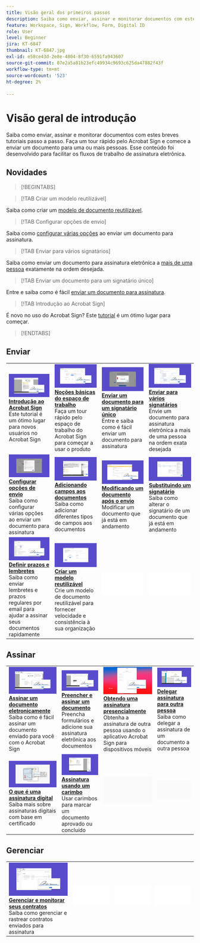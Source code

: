 ```yaml
---
title: Visão geral dos primeiros passos
description: Saiba como enviar, assinar e monitorar documentos com estes breves tutoriais passo a passo
feature: Workspace, Sign, Workflow, Form, Digital ID
role: User
level: Beginner
jira: KT-6847
thumbnail: KT-6847.jpg
exl-id: e58ce43d-2e8e-4804-8f30-6591fa943607
source-git-commit: 07e2a5a81b23efc49934c9693c625da47882f43f
workflow-type: tm+mt
source-wordcount: '523'
ht-degree: 2%

---
```


# Visão geral de introdução

Saiba como enviar, assinar e monitorar documentos com estes breves tutoriais passo a passo. Faça um tour rápido pelo Acrobat Sign e comece a enviar um documento para uma ou mais pessoas. Esse conteúdo foi desenvolvido para facilitar os fluxos de trabalho de assinatura eletrônica.

## Novidades

>[!BEGINTABS]

>[!TAB Criar um modelo reutilizável]

Saiba como criar um [modelo de documento reutilizável](../sign-advanced-users/create-a-template.md).

>[!TAB Configurar opções de envio]

Saiba como [configurar várias opções](sending-options.md) ao enviar um documento para assinatura.

>[!TAB Enviar para vários signatários]

Saiba como enviar um documento para assinatura eletrônica a [mais de uma pessoa](send-to-multiple-recipients.md) exatamente na ordem desejada.

>[!TAB Enviar um documento para um signatário único]

Entre e saiba como é fácil [enviar um documento para assinatura](send-to-single-recipient.md).

>[!TAB Introdução ao Acrobat Sign]

É novo no uso do Acrobat Sign? Este [tutorial](new-sender.md) é um ótimo lugar para começar.

>[!ENDTABS]

## Enviar

<table style="table-layout:fixed">
<tr>
  <td>
    <a href="new-sender.md">
      <img alt="Introdução ao Acrobat Sign" src="../assets/gettingstartednew.png" />
    </a>
    <div>
    <a href="new-sender.md"><strong>Introdução ao Acrobat Sign</strong></a>
    </div>
    Este tutorial é um ótimo lugar para novos usuários no Acrobat Sign
    <br>
  </td>
 <td>
    <a href="quick-tour.md">
      <img alt="Noções básicas do Workspace" src="../assets/workspace.png" />
    </a>
    <div>
    <a href="quick-tour.md"><strong>Noções básicas do espaço de trabalho</strong></a>
    </div>
    Faça um tour rápido pelo espaço de trabalho do Acrobat Sign para começar a usar o produto
    <br>
  </td>
  <td>
    <a href="send-to-single-recipient.md">
      <img alt="Enviar um documento para um signatário único" src="../assets/send-single-recipient.png" />
    </a>
    <div>
    <a href="send-to-single-recipient.md"><strong>Enviar um documento para um signatário único</strong></a>
    </div>
    Entre e saiba como é fácil enviar um documento para assinatura
    <br>
  </td>
  <td>
    <a href="send-to-multiple-recipients.md">
      <img alt="Enviar para vários signatários" src="../assets/send-to-multiple-recipient.png" />
    </a>
    <div>
    <a href="send-to-multiple-recipients.md"><strong>Enviar para vários signatários</strong></a>
    </div>
    Envie um documento para assinatura eletrônica a mais de uma pessoa na ordem exata desejada
    <br>
  </td>
</tr>
<tr>
  <td>
    <a href="sending-options.md">
      <img alt="Configurar opções de envio" src="../assets/configure.png" />
    </a>
    <div>
    <a href="sending-options.md"><strong>Configurar opções de envio</strong></a>
    </div>
    Saiba como configurar várias opções ao enviar um documento para assinatura
    <br>
  </td>
  <td>
    <a href="adding-fields.md">
      <img alt="Adição de campos aos documentos" src="../assets/adding-fields.png" />
    </a>
    <div>
    <a href="adding-fields.md"><strong>Adicionando campos aos documentos</strong></a>
    </div>
    Saiba como adicionar diferentes tipos de campos aos documentos
    <br>
  </td>
  <td>
    <a href="modify-in-flight.md">
      <img alt="Modificar um documento após enviar" src="../assets/modify.png" />
    </a>
    <div>
    <a href="modify-in-flight.md"><strong>Modificando um documento após o envio</strong></a>
    </div>
    Modificar um documento que já está em andamento
    <br>
  </td>
  <td>
    <a href="replace-signer.md">
      <img alt="Substituir um signatário" src="../assets/replace.png" />
    </a>
    <div>
    <a href="replace-signer.md"><strong>Substituindo um signatário</strong></a>
    </div>
    Saiba como alterar o signatário de um documento que já está em andamento
     <br>
  </td>
</tr>
<tr>
  <td>
      <a href="set-deadlines-reminders.md">
        <img alt="Defina os prazos e lembretes" src="../assets/deadlines-reminders.png" />
      </a>
      <div>
      <a href="set-deadlines-reminders.md"><strong>Definir prazos e lembretes</strong></a>
      </div>
      Saiba como enviar lembretes e prazos regulares por email para ajudar a assinar seus documentos rapidamente
      <br>
    </td> 
  <td>
    <a href="../sign-advanced-users/create-a-template.md">
      <img alt="Criar um modelo reutilizável" src="../assets/create-template.png" />
    </a>
    <div>
    <a href="../sign-advanced-users/create-a-template.md"><strong>Criar um modelo reutilizável</strong></a>
    </div>
    Crie um modelo de documento reutilizável para fornecer velocidade e consistência à sua organização
    <br>
  </td>
    <td>
      <img alt="Espaçador" src="../assets/Whitespacer.png" />
      <div>
      <br>
    </td>
    <td>
      <img alt="Espaçador" src="../assets/Whitespacer.png" />
      <div>
      <br>
    </td>
</tr>
</table>

## Assinar

<table style="table-layout:fixed">
<tr>
  <td>
    <a href="electronically-sign-a-document.md">
      <img alt="Assinar um documento eletronicamente" src="../assets/sign-electronically.png" />
    </a>
    <div>
    <a href="electronically-sign-a-document.md"><strong>Assinar um documento eletronicamente</strong></a>
    </div>
    Saiba como é fácil assinar um documento enviado para você com o Acrobat Sign
    <br>
  </td>
  <td>
    <a href="fill-and-sign.md">
      <img alt="Preencher e assinar um documento" src="../assets/fill-and-sign.png" />
    </a>
    <div>
    <a href="fill-and-sign.md"><strong>Preencher e assinar um documento</strong></a>
    </div>
    Preencha formulários e adicione sua assinatura eletrônica aos documentos
    <br>
  </td>
  <td>
    <a href="sign-in-person.md">
      <img alt="Obter uma assinatura presencialmente" src="../assets/inperson.png" />
    </a>
    <div>
    <a href="sign-in-person.md"><strong>Obtendo uma assinatura presencialmente</strong></a>
    </div>
    Obtenha a assinatura de outra pessoa usando o aplicativo Acrobat Sign para dispositivos móveis
    <br>
  </td>
  <td>
    <a href="delegate-signing.md">
      <img alt="Delegar assinatura a outra pessoa" src="../assets/delegate-signing.png" />
    </a>
    <div>
    <a href="delegate-signing.md"><strong>Delegar assinatura para outra pessoa</strong></a>
    </div>
    Saiba como delegar a assinatura de um documento a outra pessoa
    <br>
  </td>
</tr>
<tr>
  <td>
    <a href="sign-with-a-digital-signature.md">
      <img alt="O que é uma assinatura digital" src="../assets/digital-signature.png" />
    </a>
    <div>
    <a href="sign-with-a-digital-signature.md"><strong>O que é uma assinatura digital</strong></a>
    </div>
    Saiba mais sobre assinaturas digitais com base em certificado
    <br>
  </td>
  <td>
    <a href="sign-with-a-stamp.md">
      <img alt="Assinatura usando um carimbo" src="../assets/sign-stamp.png" />
    </a>
    <div>
    <a href="sign-with-a-stamp.md"><strong>Assinatura usando um carimbo</strong></a>
    </div>
    Usar carimbos para marcar um documento aprovado ou concluído
     <br>
  </td> 
 <td>
    <img alt="Espaçador" src="../assets/Grayspacer.png" />
    <div>
    <br>
  </td>
  <td>
    <img alt="Espaçador" src="../assets/Grayspacer.png" />
    <div>
    <br>
  </td>
</tr>  
</table>

## Gerenciar

<table style="table-layout:fixed">
<tr>
  <td>
    <a href="manage-and-track.md">
      <img alt="Gerenciar e monitorar seus contratos" src="../assets/manage-track.png" />
    </a>
    <div>
    <a href="manage-and-track.md"><strong>Gerenciar e monitorar seus contratos</strong></a>
    </div>
    Saiba como gerenciar e rastrear contratos enviados para assinatura
    <br>
  </td>
  <td>
    <img alt="Espaçador" src="../assets/Whitespacer.png" />
    <div>
    <br>
  </td>
  <td>
    <img alt="Espaçador" src="../assets/Whitespacer.png" />
    <div>
    <br>
  </td>
  <td>
    <img alt="Espaçador" src="../assets/Whitespacer.png" />
    <div>
    <br>
  </td>
</tr>
</table>
